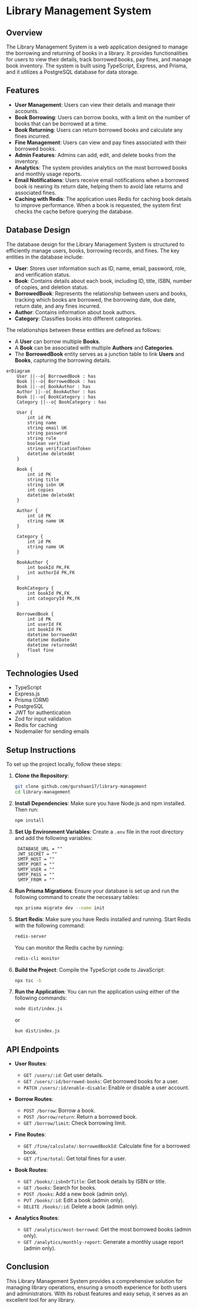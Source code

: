 # Library Management System

## Overview

The Library Management System is a web application designed to manage the borrowing and returning of books in a library. It provides functionalities for users to view their details, track borrowed books, pay fines, and manage book inventory. The system is built using TypeScript, Express, and Prisma, and it utilizes a PostgreSQL database for data storage.

## Features

- **User Management**: Users can view their details and manage their accounts.
- **Book Borrowing**: Users can borrow books, with a limit on the number of books that can be borrowed at a time.
- **Book Returning**: Users can return borrowed books and calculate any fines incurred.
- **Fine Management**: Users can view and pay fines associated with their borrowed books.
- **Admin Features**: Admins can add, edit, and delete books from the inventory.
- **Analytics**: The system provides analytics on the most borrowed books and monthly usage reports.
- **Email Notifications**: Users receive email notifications when a borrowed book is nearing its return date, helping them to avoid late returns and associated fines.
- **Caching with Redis**: The application uses Redis for caching book details to improve performance. When a book is requested, the system first checks the cache before querying the database.

## Database Design

The database design for the Library Management System is structured to efficiently manage users, books, borrowing records, and fines. The key entities in the database include:

- **User**: Stores user information such as ID, name, email, password, role, and verification status.
- **Book**: Contains details about each book, including ID, title, ISBN, number of copies, and deletion status.
- **BorrowedBook**: Represents the relationship between users and books, tracking which books are borrowed, the borrowing date, due date, return date, and any fines incurred.
- **Author**: Contains information about book authors.
- **Category**: Classifies books into different categories.

The relationships between these entities are defined as follows:

- A **User** can borrow multiple **Books**.
- A **Book** can be associated with multiple **Authors** and **Categories**.
- The **BorrowedBook** entity serves as a junction table to link **Users** and **Books**, capturing the borrowing details.

```mermaid
erDiagram
    User ||--o{ BorrowedBook : has
    Book ||--o{ BorrowedBook : has
    Book ||--o{ BookAuthor : has
    Author ||--o{ BookAuthor : has
    Book ||--o{ BookCategory : has
    Category ||--o{ BookCategory : has

    User {
        int id PK
        string name
        string email UK
        string password
        string role
        boolean verified
        string verificationToken
        datetime deletedAt
    }

    Book {
        int id PK
        string title
        string isbn UK
        int copies
        datetime deletedAt
    }

    Author {
        int id PK
        string name UK
    }

    Category {
        int id PK
        string name UK
    }

    BookAuthor {
        int bookId PK,FK
        int authorId PK,FK
    }

    BookCategory {
        int bookId PK,FK
        int categoryId PK,FK
    }

    BorrowedBook {
        int id PK
        int userId FK
        int bookId FK
        datetime borrowedAt
        datetime dueDate
        datetime returnedAt
        float fine
    }
```

## Technologies Used

- TypeScript
- Express.js
- Prisma (ORM)
- PostgreSQL
- JWT for authentication
- Zod for input validation
- Redis for caching
- Nodemailer for sending emails

## Setup Instructions

To set up the project locally, follow these steps:

1. **Clone the Repository**:
   ```bash
   git clone github.com/gurshaan17/library-management
   cd library-management
   ```

2. **Install Dependencies**:
   Make sure you have Node.js and npm installed. Then run:
   ```bash
   npm install
   ```

3. **Set Up Environment Variables**:
   Create a `.env` file in the root directory and add the following variables:
   ```
    DATABASE_URL = ""
    JWT_SECRET = ""
    SMTP_HOST = ""
    SMTP_PORT = ""
    SMTP_USER = ""
    SMTP_PASS = ""
    SMTP_FROM = ""
   ```

4. **Run Prisma Migrations**:
   Ensure your database is set up and run the following command to create the necessary tables:
   ```bash
   npx prisma migrate dev --name init
   ```

5. **Start Redis**:
   Make sure you have Redis installed and running. Start Redis with the following command:
   ```bash
   redis-server
   ```
   You can monitor the Redis cache by running:
   ```bash
   redis-cli monitor
   ```

6. **Build the Project**:
   Compile the TypeScript code to JavaScript:
   ```bash
   npx tsc -b
   ```

7. **Run the Application**:
   You can run the application using either of the following commands:
   ```bash
   node dist/index.js
   ```
   or
   ```bash
   bun dist/index.js
   ```

## API Endpoints

- **User Routes**:
  - `GET /users/:id`: Get user details.
  - `GET /users/:id/borrowed-books`: Get borrowed books for a user.
  - `PATCH /users/:id/enable-disable`: Enable or disable a user account.

- **Borrow Routes**:
  - `POST /borrow`: Borrow a book.
  - `POST /borrow/return`: Return a borrowed book.
  - `GET /borrow/limit`: Check borrowing limit.

- **Fine Routes**:
  - `GET /fine/calculate/:borrowedBookId`: Calculate fine for a borrowed book.
  - `GET /fine/total`: Get total fines for a user.

- **Book Routes**:
  - `GET /books/:isbnOrTitle`: Get book details by ISBN or title.
  - `GET /books`: Search for books.
  - `POST /books`: Add a new book (admin only).
  - `PUT /books/:id`: Edit a book (admin only).
  - `DELETE /books/:id`: Delete a book (admin only).

- **Analytics Routes**:
  - `GET /analytics/most-borrowed`: Get the most borrowed books (admin only).
  - `GET /analytics/monthly-report`: Generate a monthly usage report (admin only).

## Conclusion

This Library Management System provides a comprehensive solution for managing library operations, ensuring a smooth experience for both users and administrators. With its robust features and easy setup, it serves as an excellent tool for any library.
